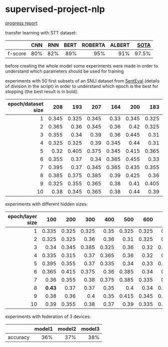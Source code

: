 # supervised-project-nlp

[progress report](https://docs.google.com/document/d/13fx_3LMoLShKbPzI-2fJONHDYD5REDFCP9afX1Fp9HI/edit?usp=sharing)


transfer learning with STT dataset:

|    |   CNN |   RNN |   BERT | ROBERTA | ALBERT | [SOTA](https://paperswithcode.com/paper/smart-robust-and-efficient-fine-tuning-for)  | 
|---:|---------:|---------:|---------:|---------:|---------:|---------:|
|  f-score |       80% |       82% |       89% | 95% | 91% | 97.5%  | 





before creating the whole model some experiments were made in order to understand which parameters should be used for training

experiments with 50 first subsets of an SNLI dataset from [SentEval](https://github.com/facebookresearch/SentEval) (details of division in the script) in order to understand which epoch is the best for stopping (the best result is in bold):

|epoch/dataset size|   208 |   193 |   207 |   164 |   200 |   183 |   205 |   195 |   180 |   201 |   192 |   198 |   217 |   210 |   213 |   197 |   209 |   233 |   231 |   245 |   235 |   267 |   246 |   241 |   252 |   230 |   244 |   259 |   253 |   306 |   278 |   276 |   287 |   270 |   299 |   321 |   285 |   281 |   304 |   307 |   327 |   326 |   309 |   295 |   303 |   333 |   350 |   365 |   362 |   367 |
|---:|------:|------:|------:|------:|------:|------:|------:|------:|------:|------:|------:|------:|------:|------:|------:|------:|------:|------:|------:|------:|------:|------:|------:|------:|------:|------:|------:|------:|------:|------:|------:|------:|------:|------:|------:|------:|------:|------:|------:|------:|------:|------:|------:|------:|------:|------:|------:|------:|------:|------:|
|  1 | 0.345 | 0.325 | 0.345 | 0.33  | 0.345 | 0.325 | 0.35  | 0.37  | 0.33  | 0.325 | 0.35  | 0.31  | 0.325 | 0.315 | 0.31  | 0.34  | 0.33  | 0.33  | 0.295 | 0.33  | 0.405 | 0.43  | 0.345 | 0.365 | 0.35  | 0.41  | 0.35  | 0.33  | 0.325 | 0.355 | 0.355 | 0.35  | 0.325 | 0.35  | 0.39  | 0.345 | 0.34  | 0.38  | 0.355 | 0.33  | 0.325 | 0.355 | 0.36  | 0.325 | 0.33  | 0.34  | 0.35  | 0.33  | 0.39  | 0.345 |
|  2 | 0.365 | 0.36  | 0.345 | 0.36  | 0.42  | 0.325 | 0.325 | 0.405 | 0.305 | 0.325 | 0.375 | 0.345 | 0.355 | 0.34  | 0.32  | 0.33  | 0.335 | 0.335 | 0.35  | 0.335 | 0.39  | 0.41  | 0.39  | 0.39  | 0.355 | 0.305 | 0.415 | 0.33  | 0.335 | 0.335 | 0.37  | 0.34  | 0.335 | 0.345 | 0.36  | 0.395 | 0.33  | 0.39  | 0.37  | 0.355 | 0.4   | 0.405 | 0.345 | 0.335 | 0.34  | 0.345 | 0.405 | 0.36  | 0.34  | 0.345 |
|  3 | 0.355 | 0.34  | 0.39  | 0.36  | 0.445 | 0.31  | 0.39  | 0.38  | 0.34  | 0.4   | 0.38  | 0.345 | 0.395 | 0.345 | 0.34  | 0.33  | 0.37  | 0.31  | 0.33  | 0.375 | 0.39  | 0.465 | 0.385 | 0.4   | 0.36  | 0.37  | 0.42  | 0.325 | 0.41  | 0.395 | 0.385 | 0.355 | 0.325 | 0.37  | 0.395 | 0.38  | 0.36  | 0.39  | 0.42  | 0.34  | 0.38  | 0.345 | 0.325 | 0.34  | 0.335 | 0.38  | 0.43  | 0.35  | 0.425 | 0.365 |
|  4 | 0.325 | 0.325 | 0.39  | 0.345 | 0.44  | 0.31  | 0.4   | 0.39  | 0.34  | 0.385 | 0.38  | 0.3   | 0.365 | 0.355 | 0.335 | 0.34  | 0.435 | 0.35  | 0.34  | 0.39  | 0.44  | 0.48  | 0.375 | 0.385 | 0.39  | 0.37  | 0.415 | 0.41  | 0.43  | 0.405 | 0.41  | 0.35  | 0.37  | 0.37  | 0.435 | 0.36  | 0.35  | 0.4   | 0.385 | 0.36  | 0.42  | 0.35  | 0.32  | 0.355 | 0.35  | 0.45  | 0.43  | 0.36  | 0.415 | 0.39  |
|  5 | 0.32  | 0.405 | 0.375 | 0.345 | 0.415 | 0.365 | 0.375 | 0.415 | 0.365 | 0.36  | 0.32  | 0.34  | 0.42  | 0.4   | 0.375 | 0.36  | 0.375 | 0.38  | 0.315 | 0.405 | 0.395 | **0.485** | 0.42  | 0.36  | 0.385 | 0.385 | 0.425 | 0.38  | 0.42  | 0.39  | 0.37  | 0.395 | 0.38  | 0.38  | 0.43  | 0.415 | 0.335 | 0.425 | 0.42  | 0.365 | 0.44  | 0.385 | 0.365 | 0.35  | 0.37  | 0.395 | 0.415 | 0.365 | 0.38  | 0.355 |
|  6 | 0.355 | 0.37  | 0.34  | 0.365 | 0.455 | 0.33  | 0.435 | 0.405 | 0.385 | 0.37  | 0.345 | 0.31  | 0.4   | 0.355 | 0.445 | 0.355 | 0.43  | 0.36  | 0.33  | 0.43  | 0.425 | 0.47  | 0.425 | 0.375 | 0.375 | 0.375 | 0.465 | 0.4   | 0.41  | 0.37  | 0.39  | 0.39  | 0.36  | 0.425 | 0.4   | 0.395 | 0.395 | 0.46  | 0.37  | 0.385 | 0.435 | 0.42  | 0.375 | 0.37  | 0.37  | 0.44  | 0.395 | 0.37  | 0.395 | 0.4   |
|  7 | 0.395 | 0.37  | 0.345 | 0.365 | 0.435 | 0.355 | 0.41  | 0.38  | 0.375 | 0.39  | 0.39  | 0.365 | 0.42  | 0.385 | 0.41  | 0.395 | 0.385 | 0.405 | 0.35  | 0.42  | 0.425 | 0.475 | 0.45  | 0.41  | 0.395 | 0.365 | 0.43  | 0.4   | 0.4   | 0.455 | 0.405 | 0.405 | 0.395 | 0.43  | 0.415 | 0.465 | 0.37  | 0.425 | 0.365 | 0.375 | 0.44  | 0.42  | 0.46  | 0.35  | 0.345 | 0.4   | 0.41  | 0.34  | 0.39  | 0.4   |
|  8 | 0.385 | 0.375 | 0.385 | 0.39  | 0.425 | 0.36  | 0.33  | 0.415 | 0.385 | 0.405 | 0.455 | 0.335 | 0.44  | 0.355 | 0.415 | 0.455 | 0.38  | 0.39  | 0.36  | 0.415 | 0.46  | 0.47  | 0.415 | 0.405 | 0.365 | 0.425 | 0.45  | 0.395 | 0.405 | 0.4   | 0.425 | 0.42  | 0.405 | 0.405 | 0.41  | 0.41  | 0.415 | 0.455 | 0.37  | 0.38  | 0.405 | 0.395 | 0.39  | 0.34  | 0.325 | 0.435 | 0.425 | 0.38  | 0.39  | 0.385 |
|  9 | 0.325 | 0.355 | 0.365 | 0.38  | 0.41  | 0.405 | 0.425 | 0.48  | 0.42  | 0.42  | 0.39  | 0.395 | 0.42  | 0.39  | 0.415 | 0.435 | 0.345 | 0.365 | 0.345 | 0.425 | 0.415 | 0.465 | 0.42  | 0.38  | 0.39  | 0.385 | 0.42  | 0.415 | 0.415 | 0.41  | 0.445 | 0.405 | 0.41  | 0.39  | 0.38  | 0.395 | 0.4   | 0.4   | 0.4   | 0.4   | 0.445 | 0.435 | 0.39  | 0.34  | 0.335 | 0.43  | 0.45  | 0.385 | 0.44  | 0.38  |
|  10 | 0.38  | 0.345 | 0.365 | 0.38  | 0.44  | 0.39  | 0.42  | 0.48  | 0.36  | 0.425 | 0.405 | 0.365 | 0.41  | 0.435 | 0.39  | 0.415 | 0.375 | 0.43  | 0.335 | 0.42  | 0.405 | 0.47  | 0.405 | 0.41  | 0.38  | 0.39  | 0.425 | 0.43  | 0.4   | 0.42  | 0.41  | 0.395 | 0.415 | 0.38  | 0.435 | 0.4   | 0.39  | 0.405 | 0.4   | 0.395 | 0.405 | 0.435 | 0.41  | 0.365 | 0.32  | 0.415 | 0.42  | 0.405 | 0.4   | 0.37  |


experiments with different hidden sizes:

|epoch/layer size|   100 |   200 |   300 |   400 |   500 |   600 |   700 |   800 |   900 |   1000 |   1100 |   1200 |   1300 |   1400 |   1500 |
|---:|------:|------:|------:|------:|------:|------:|------:|------:|------:|-------:|-------:|-------:|-------:|-------:|-------:|
|  1 | 0.335 | 0.325 | 0.325 | 0.35  | 0.325 | 0.325 | 0.32  | 0.325 | 0.33  |  0.37  |  0.36  |  0.345 |  0.335 |  0.365 |  0.325 |
|  2 | 0.325 | 0.325 | 0.36  | 0.36  | 0.31  | 0.325 | 0.34  | 0.37  | 0.325 |  0.32  |  0.37  |  0.335 |  0.325 |  0.355 |  0.345 |
|  3 | 0.34  | 0.345 | 0.385 | 0.325 | 0.36  | 0.32  | 0.385 | 0.32  | 0.33  |  0.335 |  0.335 |  0.325 |  0.325 |  0.285 |  0.32  |
|  4 | 0.335 | 0.315 | 0.37  | 0.365 | 0.36  | 0.32  | 0.33  | 0.32  | 0.33  |  0.345 |  0.34  |  0.325 |  0.325 |  0.305 |  0.4   |
|  5 | 0.395 | 0.355 | 0.37  | 0.335 | 0.34  | 0.33  | 0.345 | 0.345 | 0.315 |  0.325 |  0.33  |  0.33  |  0.33  |  0.35  |  0.36  |
|  6 | 0.365 | 0.415 | 0.375 | 0.36  | 0.385 | 0.34  | 0.33  | 0.34  | 0.33  |  0.35  |  0.345 |  0.325 |  0.34  |  0.335 |  0.355 |
|  7 | 0.36  | 0.355 | 0.38  | 0.375 | 0.385 | 0.335 | 0.34  | 0.33  | 0.315 |  0.345 |  0.345 |  0.33  |  0.325 |  0.345 |  0.355 |
|  8 | **0.43**  | 0.37  | 0.37  | 0.35  | 0.4   | 0.34  | 0.335 | 0.33  | 0.325 |  0.345 |  0.345 |  0.345 |  0.325 |  0.325 |  0.35  |
|  9 | 0.38  | 0.36  | 0.4   | 0.35  | 0.415 | 0.345 | 0.335 | 0.335 | 0.345 |  0.345 |  0.345 |  0.345 |  0.325 |  0.33  |  0.34  |
|  10 | 0.39  | 0.355 | 0.38  | 0.37  | 0.39  | 0.335 | 0.325 | 0.335 | 0.34  |  0.32  |  0.345 |  0.345 |  0.32  |  0.28  |  0.335 |

experiments with federation of 3 devices:

|    |   model1 |   model2 |   model3 |
|---:|---------:|---------:|---------:|
|  accuracy |       36% |       37% |       38% |
